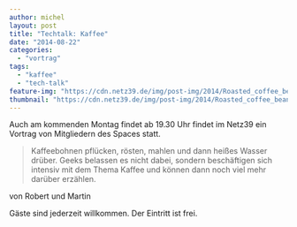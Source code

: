 ```yaml
---
author: michel
layout: post
title: "Techtalk: Kaffee"
date: "2014-08-22"
categories: 
  - "vortrag"
tags: 
  - "kaffee"
  - "tech-talk"
feature-img: "https://cdn.netz39.de/img/post-img/2014/Roasted_coffee_beans-1440x486.jpg"
thumbnail: "https://cdn.netz39.de/img/post-img/2014/Roasted_coffee_beans-1440x486.jpg"
---
```


Auch am kommenden Montag findet ab 19.30 Uhr findet im Netz39 ein Vortrag von Mitgliedern des Spaces statt.

> Kaffeebohnen pflücken, rösten, mahlen und dann heißes Wasser drüber. Geeks belassen es nicht dabei, sondern beschäftigen sich intensiv mit dem Thema Kaffee und können dann noch viel mehr darüber erzählen.

von Robert und Martin

Gäste sind jederzeit willkommen. Der Eintritt ist frei.
